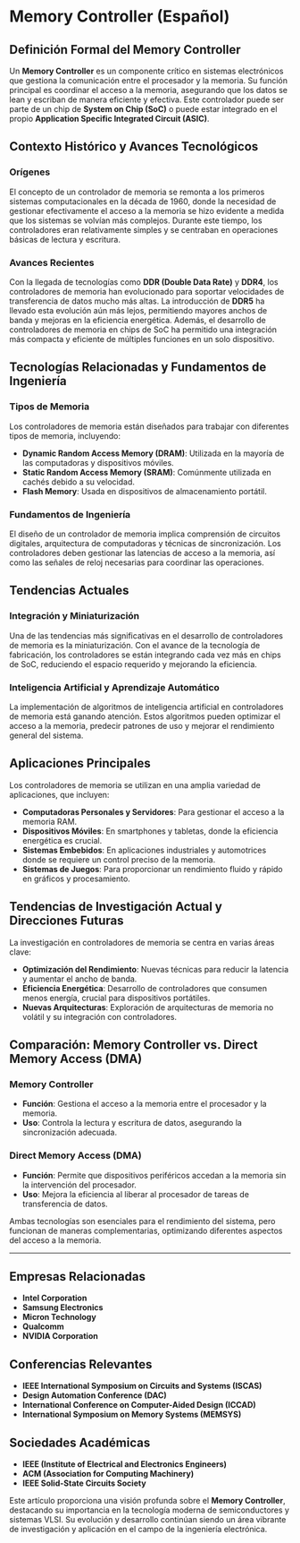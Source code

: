 # Memory Controller (Español)

## Definición Formal del Memory Controller

Un **Memory Controller** es un componente crítico en sistemas electrónicos que gestiona la comunicación entre el procesador y la memoria. Su función principal es coordinar el acceso a la memoria, asegurando que los datos se lean y escriban de manera eficiente y efectiva. Este controlador puede ser parte de un chip de **System on Chip (SoC)** o puede estar integrado en el propio **Application Specific Integrated Circuit (ASIC)**.

## Contexto Histórico y Avances Tecnológicos

### Orígenes

El concepto de un controlador de memoria se remonta a los primeros sistemas computacionales en la década de 1960, donde la necesidad de gestionar efectivamente el acceso a la memoria se hizo evidente a medida que los sistemas se volvían más complejos. Durante este tiempo, los controladores eran relativamente simples y se centraban en operaciones básicas de lectura y escritura.

### Avances Recientes

Con la llegada de tecnologías como **DDR (Double Data Rate)** y **DDR4**, los controladores de memoria han evolucionado para soportar velocidades de transferencia de datos mucho más altas. La introducción de **DDR5** ha llevado esta evolución aún más lejos, permitiendo mayores anchos de banda y mejoras en la eficiencia energética. Además, el desarrollo de controladores de memoria en chips de SoC ha permitido una integración más compacta y eficiente de múltiples funciones en un solo dispositivo.

## Tecnologías Relacionadas y Fundamentos de Ingeniería

### Tipos de Memoria

Los controladores de memoria están diseñados para trabajar con diferentes tipos de memoria, incluyendo:

- **Dynamic Random Access Memory (DRAM)**: Utilizada en la mayoría de las computadoras y dispositivos móviles.
- **Static Random Access Memory (SRAM)**: Comúnmente utilizada en cachés debido a su velocidad.
- **Flash Memory**: Usada en dispositivos de almacenamiento portátil.

### Fundamentos de Ingeniería

El diseño de un controlador de memoria implica comprensión de circuitos digitales, arquitectura de computadoras y técnicas de sincronización. Los controladores deben gestionar las latencias de acceso a la memoria, así como las señales de reloj necesarias para coordinar las operaciones.

## Tendencias Actuales

### Integración y Miniaturización

Una de las tendencias más significativas en el desarrollo de controladores de memoria es la miniaturización. Con el avance de la tecnología de fabricación, los controladores se están integrando cada vez más en chips de SoC, reduciendo el espacio requerido y mejorando la eficiencia.

### Inteligencia Artificial y Aprendizaje Automático

La implementación de algoritmos de inteligencia artificial en controladores de memoria está ganando atención. Estos algoritmos pueden optimizar el acceso a la memoria, predecir patrones de uso y mejorar el rendimiento general del sistema.

## Aplicaciones Principales

Los controladores de memoria se utilizan en una amplia variedad de aplicaciones, que incluyen:

- **Computadoras Personales y Servidores**: Para gestionar el acceso a la memoria RAM.
- **Dispositivos Móviles**: En smartphones y tabletas, donde la eficiencia energética es crucial.
- **Sistemas Embebidos**: En aplicaciones industriales y automotrices donde se requiere un control preciso de la memoria.
- **Sistemas de Juegos**: Para proporcionar un rendimiento fluido y rápido en gráficos y procesamiento.

## Tendencias de Investigación Actual y Direcciones Futuras

La investigación en controladores de memoria se centra en varias áreas clave:

- **Optimización del Rendimiento**: Nuevas técnicas para reducir la latencia y aumentar el ancho de banda.
- **Eficiencia Energética**: Desarrollo de controladores que consumen menos energía, crucial para dispositivos portátiles.
- **Nuevas Arquitecturas**: Exploración de arquitecturas de memoria no volátil y su integración con controladores.

## Comparación: Memory Controller vs. Direct Memory Access (DMA)

### Memory Controller

- **Función**: Gestiona el acceso a la memoria entre el procesador y la memoria.
- **Uso**: Controla la lectura y escritura de datos, asegurando la sincronización adecuada.

### Direct Memory Access (DMA)

- **Función**: Permite que dispositivos periféricos accedan a la memoria sin la intervención del procesador.
- **Uso**: Mejora la eficiencia al liberar al procesador de tareas de transferencia de datos.

Ambas tecnologías son esenciales para el rendimiento del sistema, pero funcionan de maneras complementarias, optimizando diferentes aspectos del acceso a la memoria.

---

## Empresas Relacionadas

- **Intel Corporation**
- **Samsung Electronics**
- **Micron Technology**
- **Qualcomm**
- **NVIDIA Corporation**

## Conferencias Relevantes

- **IEEE International Symposium on Circuits and Systems (ISCAS)**
- **Design Automation Conference (DAC)**
- **International Conference on Computer-Aided Design (ICCAD)**
- **International Symposium on Memory Systems (MEMSYS)**

## Sociedades Académicas

- **IEEE (Institute of Electrical and Electronics Engineers)**
- **ACM (Association for Computing Machinery)**
- **IEEE Solid-State Circuits Society**

Este artículo proporciona una visión profunda sobre el **Memory Controller**, destacando su importancia en la tecnología moderna de semiconductores y sistemas VLSI. Su evolución y desarrollo continúan siendo un área vibrante de investigación y aplicación en el campo de la ingeniería electrónica.